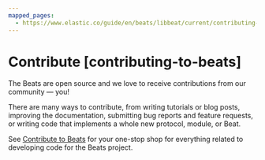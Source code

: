 ```yaml
---
mapped_pages:
  - https://www.elastic.co/guide/en/beats/libbeat/current/contributing-to-beats.html
---
```


# Contribute [contributing-to-beats]

The Beats are open source and we love to receive contributions from our community — you!

There are many ways to contribute, from writing tutorials or blog posts, improving the documentation, submitting bug reports and feature requests, or writing code that implements a whole new protocol, module, or Beat.

See [Contribute to Beats](../../extend/index.md)  for your one-stop shop for everything related to developing code for the Beats project.

